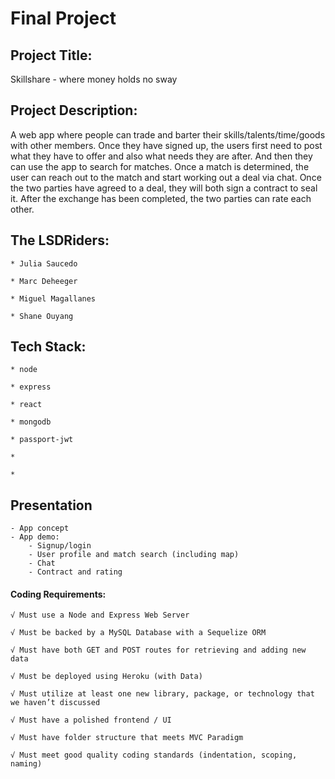 # Final Project

## Project Title:
Skillshare - where money holds no sway

## Project Description:

A web app where people can trade and barter their skills/talents/time/goods with other members. Once they have signed up, the users first need to post what they have to offer and also what needs they are after. And then they can use the app to search for matches. Once a match is determined, the user can reach out to the match and start working out a deal via chat. Once the two parties have agreed to a deal, they will both sign a contract to seal it. After the exchange has been completed, the two parties can rate each other.
	
## The LSDRiders:
	
	* Julia Saucedo

	* Marc Deheeger

	* Miguel Magallanes

	* Shane Ouyang

## Tech Stack:

	* node

	* express

	* react

	* mongodb
	
	* passport-jwt 
  
  	* 
  
 	* 
  

## Presentation

	- App concept
	- App demo:
		- Signup/login 
		- User profile and match search (including map)
		- Chat
		- Contract and rating
      
#### Coding Requirements:

    √ Must use a Node and Express Web Server
    
    √ Must be backed by a MySQL Database with a Sequelize ORM  
    
    √ Must have both GET and POST routes for retrieving and adding new data
    
    √ Must be deployed using Heroku (with Data)
    
    √ Must utilize at least one new library, package, or technology that we haven’t discussed
    
    √ Must have a polished frontend / UI
    
    √ Must have folder structure that meets MVC Paradigm
    
    √ Must meet good quality coding standards (indentation, scoping, naming)
